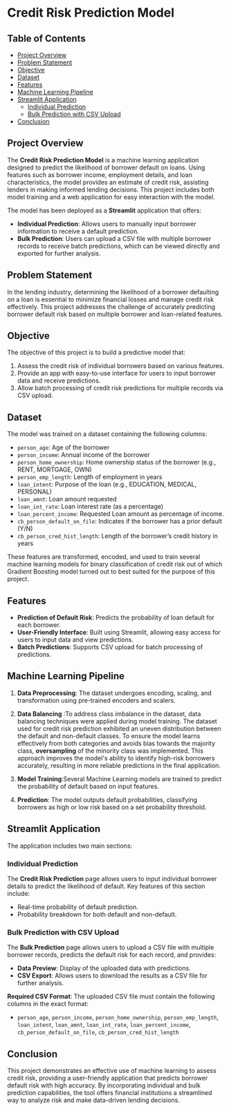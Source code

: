 # Credit Risk Prediction Model

## Table of Contents
- [Project Overview](#project-overview)
- [Problem Statement](#problem-statement)
- [Objective](#objective)
- [Dataset](#dataset)
- [Features](#features)
- [Machine Learning Pipeline](#machine-learning-pipeline)
- [Streamlit Application](#streamlit-application)
  - [Individual Prediction](#individual-prediction)
  - [Bulk Prediction with CSV Upload](#bulk-prediction-with-csv-upload)
- [Conclusion](#conclusion)


## Project Overview

The **Credit Risk Prediction Model** is a machine learning application designed to predict the likelihood of borrower default on loans. Using features such as borrower income, employment details, and loan characteristics, the model provides an estimate of credit risk, assisting lenders in making informed lending decisions. This project includes both model training and a web application for easy interaction with the model.

The model has been deployed as a **Streamlit** application that offers:
- **Individual Prediction**: Allows users to manually input borrower information to receive a default prediction.
- **Bulk Prediction**: Users can upload a CSV file with multiple borrower records to receive batch predictions, which can be viewed directly and exported for further analysis.

## Problem Statement

In the lending industry, determining the likelihood of a borrower defaulting on a loan is essential to minimize financial losses and manage credit risk effectively. This project addresses the challenge of accurately predicting borrower default risk based on multiple borrower and loan-related features.

## Objective

The objective of this project is to build a predictive model that:
1. Assess the credit risk of individual borrowers based on various features.
2. Provide an app with easy-to-use interface for users to input borrower data and receive predictions.
3. Allow batch processing of credit risk predictions for multiple records via CSV upload.


## Dataset

The model was trained on a dataset containing the following columns:
- `person_age`: Age of the borrower
- `person_income`: Annual income of the borrower
- `person_home_ownership`: Home ownership status of the borrower (e.g., RENT, MORTGAGE, OWN)
- `person_emp_length`: Length of employment in years
- `loan_intent`: Purpose of the loan (e.g., EDUCATION, MEDICAL, PERSONAL)
- `loan_amnt`: Loan amount requested
- `loan_int_rate`: Loan interest rate (as a percentage)
- `loan_percent_income`: Requested Loan amount as percentage of income.
- `cb_person_default_on_file`: Indicates if the borrower has a prior default (Y/N)
- `cb_person_cred_hist_length`: Length of the borrower’s credit history in years

These features are transformed, encoded, and used to train several machine learning models  for binary classification of credit risk out of which Gradient Boosting model turned out to best suited for the purpose of this project.

## Features

- **Prediction of Default Risk**: Predicts the probability of loan default for each borrower.
- **User-Friendly Interface**: Built using Streamlit, allowing easy access for users to input data and view predictions.
- **Batch Predictions**: Supports CSV upload for batch processing of predictions.

## Machine Learning Pipeline

1. **Data Preprocessing**: The dataset undergoes encoding, scaling, and transformation using pre-trained encoders and scalers.

2. **Data Balancing** :To address class imbalance in the dataset, data balancing techniques were applied during model training. The dataset used for credit risk prediction exhibited an uneven distribution between the default and non-default classes. To ensure the model learns effectively from both categories and avoids bias towards the majority class, **oversampling** of the minority class was implemented. This approach improves the model's ability to identify high-risk borrowers accurately, resulting in more reliable predictions in the final application.

4. **Model Training**:Several Machine Learning  models are trained to predict the probability of default based on input features.

5. **Prediction**: The model outputs default probabilities, classifying borrowers as high or low risk based on a set probability threshold.

## Streamlit Application

The application includes two main sections:

### Individual Prediction
The **Credit Risk Prediction** page allows users to input individual borrower details to predict the likelihood of default. Key features of this section include:
- Real-time probability of default prediction.
- Probability breakdown for both default and non-default.

### Bulk Prediction with CSV Upload
The **Bulk Prediction** page allows users to upload a CSV file with multiple borrower records, predicts the default risk for each record, and provides:
- **Data Preview**: Display of the uploaded data with predictions.
- **CSV Export**: Allows users to download the results as a CSV file for further analysis.

**Required CSV Format**:
The uploaded CSV file must contain the following columns in the exact format:
- `person_age`, `person_income`, `person_home_ownership`, `person_emp_length`, `loan_intent`, `loan_amnt`, `loan_int_rate`, `loan_percent_income`, `cb_person_default_on_file`, `cb_person_cred_hist_length`

## Conclusion

This project demonstrates an effective use of machine learning to assess credit risk, providing a user-friendly application that predicts borrower default risk with high accuracy. By incorporating individual and bulk prediction capabilities, the tool offers financial institutions a streamlined way to analyze risk and make data-driven lending decisions.
